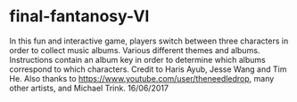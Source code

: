 # final-fantanosy-VI
In this fun and interactive game, players switch between three characters in order to collect music albums. 
Various different themes and albums.
Instructions contain an album key in order to determine which albums correspond to which characters.
Credit to Haris Ayub, Jesse Wang and Tim He.
Also thanks to https://www.youtube.com/user/theneedledrop, many other artists, and Michael Trink.
16/06/2017
